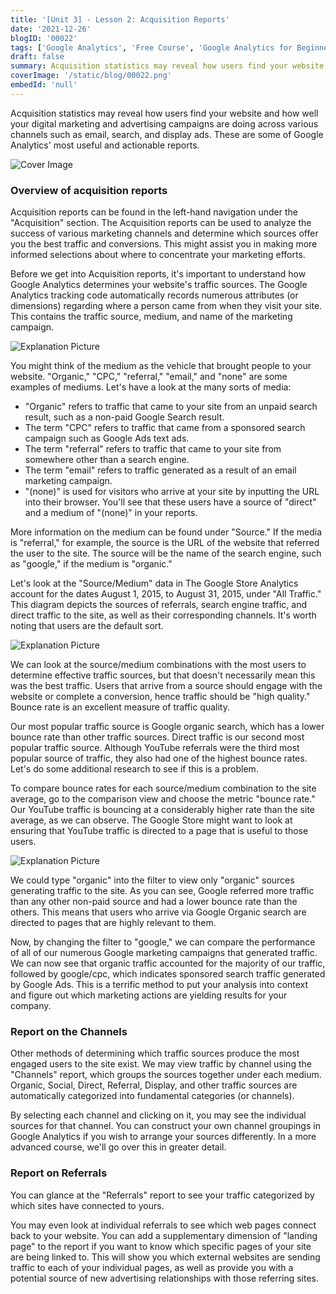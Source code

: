 ```yaml
---
title: '[Unit 3] - Lesson 2: Acquisition Reports'
date: '2021-12-26'
blogID: '00022'
tags: ['Google Analytics', 'Free Course', 'Google Analytics for Beginners']
draft: false
summary: Acquisition statistics may reveal how users find your website and how well your digital marketing and advertising campaigns are doing across various channels such as email, search, and display ads. These are some of Google Analytics' most useful and actionable reports.
coverImage: '/static/blog/00022.png'
embedId: 'null'
---
```


Acquisition statistics may reveal how users find your website and how well your digital marketing and advertising campaigns are doing across various channels such as email, search, and display ads. These are some of Google Analytics' most useful and actionable reports.

![Cover Image](/static/blog/00022.png)

### Overview of acquisition reports

Acquisition reports can be found in the left-hand navigation under the "Acquisition" section. The Acquisition reports can be used to analyze the success of various marketing channels and determine which sources offer you the best traffic and conversions. This might assist you in making more informed selections about where to concentrate your marketing efforts.

Before we get into Acquisition reports, it's important to understand how Google Analytics determines your website's traffic sources. The Google Analytics tracking code automatically records numerous attributes (or dimensions) regarding where a person came from when they visit your site. This contains the traffic source, medium, and name of the marketing campaign.

![Explanation Picture](/static/blog/00022_1.png)

You might think of the medium as the vehicle that brought people to your website. "Organic," "CPC," "referral," "email," and "none" are some examples of mediums. Let's have a look at the many sorts of media:

- "Organic" refers to traffic that came to your site from an unpaid search result, such as a non-paid Google Search result.
- The term "CPC" refers to traffic that came from a sponsored search campaign such as Google Ads text ads.
- The term "referral" refers to traffic that came to your site from somewhere other than a search engine.
- The term "email" refers to traffic generated as a result of an email marketing campaign.
- "(none)" is used for visitors who arrive at your site by inputting the URL into their browser. You'll see that these users have a source of "direct" and a medium of "(none)" in your reports.

More information on the medium can be found under "Source." If the media is "referral," for example, the source is the URL of the website that referred the user to the site. The source will be the name of the search engine, such as "google," if the medium is "organic."

Let's look at the "Source/Medium" data in The Google Store Analytics account for the dates August 1, 2015, to August 31, 2015, under "All Traffic." This diagram depicts the sources of referrals, search engine traffic, and direct traffic to the site, as well as their corresponding channels. It's worth noting that users are the default sort.

![Explanation Picture](/static/blog/00022_2.png)

We can look at the source/medium combinations with the most users to determine effective traffic sources, but that doesn't necessarily mean this was the best traffic. Users that arrive from a source should engage with the website or complete a conversion, hence traffic should be "high quality." Bounce rate is an excellent measure of traffic quality.

Our most popular traffic source is Google organic search, which has a lower bounce rate than other traffic sources. Direct traffic is our second most popular traffic source. Although YouTube referrals were the third most popular source of traffic, they also had one of the highest bounce rates. Let's do some additional research to see if this is a problem.

To compare bounce rates for each source/medium combination to the site average, go to the comparison view and choose the metric "bounce rate." Our YouTube traffic is bouncing at a considerably higher rate than the site average, as we can observe. The Google Store might want to look at ensuring that YouTube traffic is directed to a page that is useful to those users.

![Explanation Picture](/static/blog/00022_3.png)

We could type "organic" into the filter to view only "organic" sources generating traffic to the site. As you can see, Google referred more traffic than any other non-paid source and had a lower bounce rate than the others. This means that users who arrive via Google Organic search are directed to pages that are highly relevant to them.

Now, by changing the filter to "google," we can compare the performance of all of our numerous Google marketing campaigns that generated traffic. We can now see that organic traffic accounted for the majority of our traffic, followed by google/cpc, which indicates sponsored search traffic generated by Google Ads. This is a terrific method to put your analysis into context and figure out which marketing actions are yielding results for your company.

### Report on the Channels

Other methods of determining which traffic sources produce the most engaged users to the site exist. We may view traffic by channel using the "Channels" report, which groups the sources together under each medium. Organic, Social, Direct, Referral, Display, and other traffic sources are automatically categorized into fundamental categories (or channels).

By selecting each channel and clicking on it, you may see the individual sources for that channel. You can construct your own channel groupings in Google Analytics if you wish to arrange your sources differently. In a more advanced course, we'll go over this in greater detail.

### Report on Referrals

You can glance at the "Referrals" report to see your traffic categorized by which sites have connected to yours.

You may even look at individual referrals to see which web pages connect back to your website. You can add a supplementary dimension of "landing page" to the report if you want to know which specific pages of your site are being linked to. This will show you which external websites are sending traffic to each of your individual pages, as well as provide you with a potential source of new advertising relationships with those referring sites.
